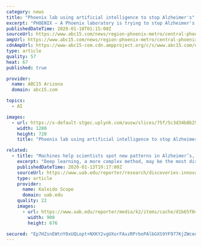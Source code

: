 ```yaml
---
category: news
title: "Phoenix lab using artificial intelligence to stop Alzheimer's"
excerpt: "PHOENIX — A Phoenix laboratory is trying to stop Alzheimer's disease by using artificial intelligence. Arizona has the fastest growing rate of Alzheimer's disease in the country. According to a 2018 report released by the Alzheimer's Association, in the next few years, the number of people living with the disease in Arizona is expected to ..."
publishedDateTime: 2020-01-18T01:15:00Z
sourceUrl: https://www.abc15.com/news/region-phoenix-metro/central-phoenix/phoenix-lab-using-artificial-intelligence-to-stop-alzheimers
ampUrl: https://www.abc15.com/news/region-phoenix-metro/central-phoenix/phoenix-lab-using-artificial-intelligence-to-stop-alzheimers?_amp=true
cdnAmpUrl: https://www-abc15-com.cdn.ampproject.org/c/s/www.abc15.com/news/region-phoenix-metro/central-phoenix/phoenix-lab-using-artificial-intelligence-to-stop-alzheimers?_amp=true
type: article
quality: 57
heat: 67
published: true

provider:
  name: ABC15 Arizona
  domain: abc15.com

topics:
  - AI

images:
  - url: https://x-default-stgec.uplynk.com/ausw/slices/75f/5c3d34b8b29a45469a86c02775b7a2cf/75f3f587b16042cfa569b7ae58ea5a2d/poster_b439b0dfaa624b58aa2348e70bd9a0ae.jpg
    width: 1280
    height: 720
    title: "Phoenix lab using artificial intelligence to stop Alzheimer's"

related:
  - title: "Machines help scientists spot new patterns in Alzheimer’s, cancer and more"
    excerpt: "Deep learning, a more complex method, may be the most discussed machine-learning algorithm because of its spectacular success. Deep-learning models are improving language translation, automatic image identification (and image modifications, the so-called ..."
    publishedDateTime: 2020-01-13T19:17:00Z
    sourceUrl: https://www.uab.edu/reporter/research/discoveries-innovations/item/8973-machines-help-scientists-spot-new-patterns-in-alzheimer-s-cancer-and-more
    type: article
    provider:
      name: Kaleido Scope
      domain: uab.edu
    quality: 22
    images:
      - url: https://www.uab.edu/reporter/media/k2/items/cache/d1b65f04580705ff0264942ab8ee1cfc_XL.jpg?t=1578941518
        width: 900
        height: 676

secured: "Ep7HZsnEWtnY0xUQLopt+NXKY2vgUXorFAxzRPrboPAlbGXS9YF977KjZWceqEuTFiuwMydHCids7JQhCaotwHInkXgHvKZT1Gb1VpnAWYDof3afGM+IbFZTG6UdLFAjEnPpnKvioVUN88nD0DaGscGp4jT7nqytmUssCP3MN9sNuL99vHSTXYYG0rpE5oWUmsAirz3cOZcqCR35A9zr3MvLa2aqPhgydgHgoFHBnwNSA///UUNzdbisoWCWIhwNz0+maLUnXfwDCWYHWom0B/zgVA512Rva4hEhLrjO9lA=;4a+g4GNAL7ouaMCyxWyLow=="
---
```


